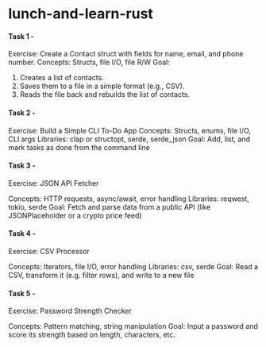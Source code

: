 # lunch-and-learn-rust

#### Task 1 - 

Exercise: Create a Contact struct with fields for name, email, and phone number.
Concepts: Structs, file I/O, file R/W
Goal:
1. Creates a list of contacts.
2. Saves them to a file in a simple format (e.g., CSV).
3. Reads the file back and rebuilds the list of contacts.

#### Task 2 - 

Exercise: Build a Simple CLI To-Do App
Concepts: Structs, enums, file I/O, CLI args
Libraries: clap or structopt, serde, serde_json
Goal: Add, list, and mark tasks as done from the command line

#### Task 3 - 
Exercise: JSON API Fetcher

Concepts: HTTP requests, async/await, error handling
Libraries: reqwest, tokio, serde
Goal: Fetch and parse data from a public API (like JSONPlaceholder or a crypto price feed)

#### Task 4 - 

Exercise: CSV Processor

Concepts: Iterators, file I/O, error handling
Libraries: csv, serde
Goal: Read a CSV, transform it (e.g. filter rows), and write to a new file

#### Task 5 -

Exercise: Password Strength Checker

Concepts: Pattern matching, string manipulation
Goal: Input a password and score its strength based on length, characters, etc.
